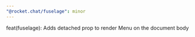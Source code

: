 ```yaml
---
"@rocket.chat/fuselage": minor
---
```


feat(fuselage): Adds detached prop to render Menu on the document body
